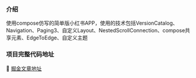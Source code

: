 ### 介绍

使用compose仿写的简单版小红书APP，使用的技术包括VersionCatalog、Navigation、Paging3、自定义Layout、NestedScrollConnection、compose共享元素、EdgeToEdge、自定义主题

### 项目完整代码地址

🎉 [掘金文章地址](https://juejin.cn/post/7406279925119074338)